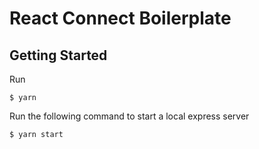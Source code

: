 # React Connect Boilerplate

## Getting Started

Run
```
$ yarn
```

Run the following command to start a local express server
```
$ yarn start
```